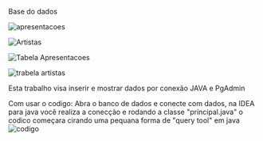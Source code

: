 Base do dados
  
![apresentacoes](https://user-images.githubusercontent.com/60108918/207989012-a08a7621-36d5-4a8c-b1f1-154c52fae76a.png)

![Artistas](https://user-images.githubusercontent.com/60108918/207989015-916ed72b-99c9-4ade-935a-78855f6aa500.png)

![Tabela Apresentacoes](https://user-images.githubusercontent.com/60108918/207989017-b1d51882-0305-49d0-bfc9-809ff8d56ca3.png)

![trabela artistas](https://user-images.githubusercontent.com/60108918/207989019-41e28309-bc1b-4f8a-8fad-9d00009a10c6.png)

Esta trabalho visa inserir e mostrar dados por conexão JAVA  e PgAdmin

Com usar o codigo:
  Abra o banco de dados e conecte com dados, na IDEA para java você realiza a conecção e rodando a classe "principal.java" o codico começara cirando uma pequana forma de "query tool" em java
![codigo](https://user-images.githubusercontent.com/60108918/207989409-abd07264-3dab-4d49-b81f-dc874fa79764.png)
